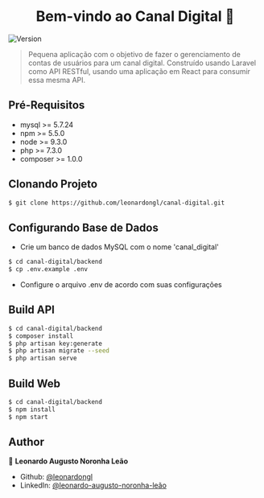 <h1 align="center">Bem-vindo ao Canal Digital 👋</h1>
<p>
  <img alt="Version" src="https://img.shields.io/badge/version-1.0.0-blue.svg?cacheSeconds=2592000" />
</p>

> Pequena aplicação com o objetivo de fazer o gerenciamento de contas de usuários para um canal digital.
> Construído usando Laravel como API RESTful, usando uma aplicação em React para consumir essa mesma API.

## Pré-Requisitos

- mysql >= 5.7.24
- npm >= 5.5.0
- node >= 9.3.0
- php >= 7.3.0
- composer >= 1.0.0
## Clonando Projeto

```sh
$ git clone https://github.com/leonardongl/canal-digital.git
```

## Configurando Base de Dados
- Crie um banco de dados MySQL com o nome 'canal_digital'
```sh
$ cd canal-digital/backend
$ cp .env.example .env
```
- Configure o arquivo .env de acordo com suas configurações

## Build API

```sh
$ cd canal-digital/backend
$ composer install
$ php artisan key:generate
$ php artisan migrate --seed
$ php artisan serve
```


## Build Web

```sh
$ cd canal-digital/backend
$ npm install
$ npm start
```

## Author

👤 **Leonardo Augusto Noronha Leão**

* Github: [@leonardongl](https://github.com/leonardongl)
* LinkedIn: [@leonardo-augusto-noronha-leão](https://linkedin.com/in/leonardo-augusto-noronha-leão-338bb118b)